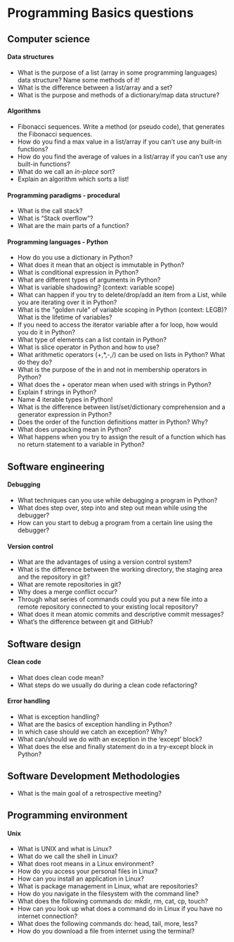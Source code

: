 # Programming Basics questions

## Computer science

#### Data structures

-   What is the purpose of a list (array in some programming languages) data structure? Name some methods of it!
-   What is the difference between a list/array and a set?
-   What is the purpose and methods of a dictionary/map data structure?

#### Algorithms

-   Fibonacci sequences. Write a method (or pseudo code), that generates the Fibonacci sequences.
-   How do you find a max value in a list/array if you can’t use any built-in functions?
-   How do you find the average of values in a list/array if you can’t use any built-in functions?
-   What do we call an *in-place* sort?
-   Explain an algorithm which sorts a list!

#### Programming paradigms - procedural

-   What is the call stack?
-   What is “Stack overflow”?
-   What are the main parts of a function?

#### Programming languages - Python  
-   How do you use a dictionary in Python?
-   What does it mean that an object is immutable in Python?
-   What is conditional expression in Python?
-   What are different types of arguments in Python?
-   What is variable shadowing? (context: variable scope)
-   What can happen if you try to delete/drop/add an item from a List, while you are iterating over it in Python?
-   What is the "golden rule" of variable scoping in Python (context: LEGB)? What is the lifetime of variables?
-   If you need to access the iterator variable after a for loop, how would you do it in Python?
-   What type of elements can a list contain in Python?
-   What is slice operator in Python and how to use?
-   What arithmetic operators (+,*,-,/) can be used on lists in Python? What do they do?
-   What is the purpose of the in and not in membership operators in Python?
-   What does the + operator mean when used with strings in Python?
-   Explain f strings in Python?
-   Name 4 iterable types in Python!
-   What is the difference between list/set/dictionary comprehension and a generator expression in Python?
-   Does the order of the function definitions matter in Python? Why?
-   What does unpacking mean in Python?
-   What happens when you try to assign the result of a function which has no return statement to a variable in Python?

## Software engineering

#### Debugging

-   What techniques can you use while debugging a program in Python?
-   What does step over, step into and step out mean while using the debugger?
-   How can you start to debug a program from a certain line using the debugger?

#### Version control

-   What are the advantages of using a version control system?
-   What is the difference between the working directory, the staging area and the repository in git?
-   What are remote repositories in git?
-   Why does a merge conflict occur?
-   Through what series of commands could you put a new file into a remote repository connected to your existing local repository?
-   What does it mean atomic commits and descriptive commit messages?
-   What’s the difference between git and GitHub?

## Software design

#### Clean code

-   What does clean code mean?
-   What steps do we usually do during a clean code refactoring?

#### Error handling

-   What is exception handling?
-   What are the basics of exception handling in Python?
-   In which case should we catch an exception? Why?
-   What can/should we do with an exception in the ‘except’ block?
-   What does the else and finally statement do in a try-except block in Python?

## Software Development Methodologies

-   What is the main goal of a retrospective meeting?

## Programming environment

#### Unix

-   What is UNIX and what is Linux?
-   What do we call the shell in Linux?
-   What does root means in a Linux environment?
-   How do you access your personal files in Linux?
-   How can you install an application in Linux?
-   What is package management in Linux, what are repositories?
-   How do you navigate in the filesystem with the command line?
-   What does the following commands do: mkdir, rm, cat, cp, touch?
-   How can you look up what does a command do in Linux if you have no internet connection?
-   What does the following commands do: head, tail, more, less?
-   How do you download a file from internet using the terminal?

